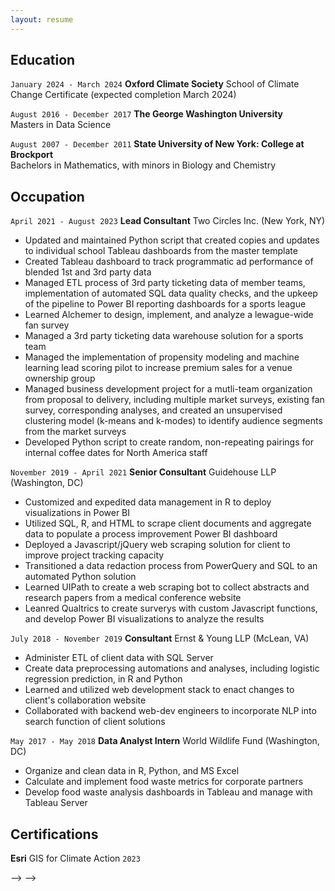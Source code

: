 ```yaml
---
layout: resume
---
```

<!-- ## Currently -->


## Education

`January 2024 - March 2024`
__Oxford Climate Society__
School of Climate Change Certificate (expected completion March 2024)

`August 2016 - December 2017`
__The George Washington University__  
Masters in Data Science

`August 2007 - December 2011`
__State University of New York: College at Brockport__  
Bachelors in Mathematics, with minors in Biology and Chemistry

## Occupation

`April 2021 - August 2023`
__Lead Consultant__
Two Circles Inc. (New York, NY)

- Updated and maintained Python script that created copies and updates to individual school Tableau dashboards from the master template
- Created Tableau dashboard to track programmatic ad performance of blended 1st and 3rd party data
- Managed ETL process of 3rd party ticketing data of member teams, implementation of automated SQL data quality checks, and the upkeep of the pipeline to Power BI reporting dashboards for a sports league
- Learned Alchemer to design, implement, and analyze a lewague-wide fan survey
- Managed a 3rd party ticketing data warehouse solution for a sports team
- Managed the implementation of propensity modeling and machine learning lead scoring pilot to increase premium sales for a venue ownership group
- Managed business development project for a mutli-team organization from proposal to delivery, including multiple market surveys, existing fan survey, corresponding analyses, and created an unsupervised clustering model (k-means and k-modes) to identify audience segments from the market surveys
- Developed Python script to create random, non-repeating pairings for internal coffee dates for North America staff

`November 2019 - April 2021`
__Senior Consultant__
Guidehouse LLP (Washington, DC)

- Customized and expedited data management in R to deploy visualizations in Power BI
- Utilized SQL, R, and HTML to scrape client documents and aggregate data to populate a process improvement Power BI dashboard
- Deployed a Javascript/jQuery web scraping solution for client to improve project tracking capacity
- Transitioned a data redaction process from PowerQuery and SQL to an automated Python solution
- Learned UIPath to create a web scraping bot to collect abstracts and research papers from a medical conference website
- Leanred Qualtrics to create surverys with custom Javascript functions, and develop Power BI visualizations to analyze the results

`July 2018 - November 2019`
__Consultant__
Ernst & Young LLP (McLean, VA)

- Administer ETL of client data with SQL Server
- Create data preprocessing automations and analyses, including logistic regression prediction, in R and Python
- Learned and utilized web development stack to enact changes to client's collaboration website
- Collaborated with backend web-dev engineers to incorporate NLP into search function of client solutions

`May 2017 - May 2018`
__Data Analyst Intern__
World Wildlife Fund (Washington, DC)

- Organize and clean data in R, Python, and MS Excel
- Calculate and implement food waste metrics for corporate partners
- Develop food waste analysis dashboards in Tableau and manage with Tableau Server

<!-- `2016-Present`
__Office Assistant__  
Data Science Program at The George Washington University 

- Assist program directors with office organization
- Formulate department initiative documentation
- Manage current student data
- Field inquiries about the data science program

`2013-2016`
__Patient Care Technician__  
Rochester General Hospital Adult and Pediatric Emergency Departments 

- Assist MDs, midlevels, and RNs with patient interventions and trauma cases
- Perform EKGs
- Draw blood for lab testing
- Transport patients
- Record vital signs
- Stock medical supplies
- Interpret for Spanish speaking patients

`2012-2013`
__Volunteer__  
Fundación Niño y Cáncer/Calvo Mackenna Hospital (Santiago, Chile)

- Record patient vital signs
- Find and deliver patient charts and lab results
- Schedule patient appointments
- Translate documents to English
- Provide English lessons for doctors and nurses

`2010-2013`
__Technician__  
F.F. Thompson Hospital Emergency Department

- Assist MDs, midlevels, and RNs with patient interventions
- Perform EKGs
- Draw blood for lab testing
- Transport patients
- Record vital signs
- Stock medical supplies
- Operate the triage desk -->

## Certifications

__Esri__
GIS for Climate Action `2023`

<!-- ## Awards

`Year`
Name of Award, Organization -->

<!-- ## Publications

<!-- A list is also available [online](http://scholar.google.co.uk/citations?user=LTOTl0YAAAAJ) --> -->

<!-- ### Journals

`Year`
Article Title, Journal Title -->

<!-- ### Books

`Year`
Book Title, Journal Title -->

<!-- ## Presentations

`Year`
Presentation Title, Conference, <a href="http://MyWebsite.tld/presentation1">Link to Presentation</a> --> -->


<!-- ### Footer

Last updated: Jan 17th, 2024 -->


